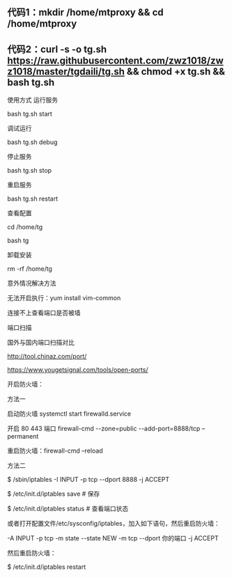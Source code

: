 ## 代码1：mkdir /home/mtproxy && cd /home/mtproxy
## 代码2：curl -s -o tg.sh https://raw.githubusercontent.com/zwz1018/zwz1018/master/tgdaili/tg.sh && chmod +x tg.sh && bash tg.sh
 使用方式
 运行服务
 
 bash tg.sh start
 
 调试运行
 
 bash tg.sh debug
 
 停止服务

bash tg.sh stop

重启服务
 
 bash tg.sh restart
 
 查看配置
 
 cd /home/tg
 
 
 bash tg 
 
 卸载安装

rm -rf /home/tg
 
 
 意外情况解决方法
 
 
 
 无法开启执行：yum install vim-common
 
 
 连接不上查看端口是否被墙
 
 
 端口扫描
 
 国外与国内端口扫描对比
 
 http://tool.chinaz.com/port/
 
 https://www.yougetsignal.com/tools/open-ports/
 
 
 开启防火墙：
 
 方法一
 
 启动防火墙   systemctl start firewalld.service
 
 开启 80 443 端口  firewall-cmd --zone=public --add-port=8888/tcp –permanent
 
 重启防火墙：firewall-cmd –reload
 
 方法二
 
 $ /sbin/iptables -I INPUT -p tcp --dport 8888 -j ACCEPT
 
 $ /etc/init.d/iptables save      # 保存
 
 $ /etc/init.d/iptables status    # 查看端口状态
 
 或者打开配置文件/etc/sysconfig/iptables，加入如下语句，然后重启防火墙：
 
 
 -A INPUT -p tcp -m state --state NEW -m tcp --dport 你的端口 -j ACCEPT
 
 然后重启防火墙：
 
 
 $ /etc/init.d/iptables restart
